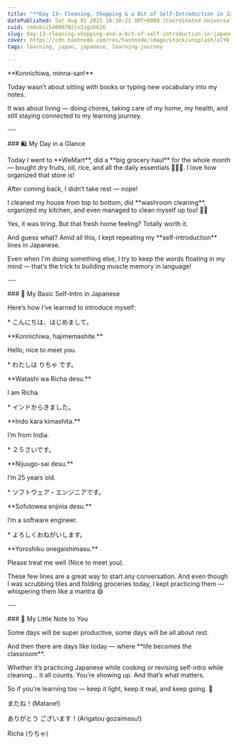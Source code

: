 ```yaml
---
title: "**Day 13– Cleaning, Shopping & a Bit of Self-Introduction in Japanese 🇯🇵🧼**"
datePublished: Sat Aug 02 2025 18:10:21 GMT+0000 (Coordinated Universal Time)
cuid: cmdukii54000702jv2zgobk26
slug: day-13-cleaning-shopping-and-a-bit-of-self-introduction-in-japanese
cover: https://cdn.hashnode.com/res/hashnode/image/stock/unsplash/alY6_OpdwRQ/upload/662e824382f934b8e3a39950986e598b.jpeg
tags: learning, japan, japanese, learning-journey

---
```


\*\*Konnichiwa, minna-san!\*\*

Today wasn’t about sitting with books or typing new vocabulary into my notes.

It was about living — doing chores, taking care of my home, my health, and still staying connected to my learning journey.

\---

\### 🛍️ My Day in a Glance

Today I went to \*\*WeMart\*\*, did a \*\*big grocery haul\*\* for the whole month — bought dry fruits, oil, rice, and all the daily essentials 🍚🥜🥦. I love how organized that store is!

After coming back, I didn’t take rest — nope!

I cleaned my house from top to bottom, did \*\*washroom cleaning\*\*, organized my kitchen, and even managed to clean myself up too! 🧽🛁

Yes, it was tiring. But that fresh home feeling? Totally worth it.

And guess what? Amid all this, I kept repeating my \*\*self-introduction\*\* lines in Japanese.

Even when I'm doing something else, I try to keep the words floating in my mind — that’s the trick to building muscle memory in language!

\---

\### 👋 My Basic Self-Intro in Japanese

Here’s how I’ve learned to introduce myself:

\* こんにちは、はじめまして。

\*\*Konnichiwa, hajimemashite.\*\*

Hello, nice to meet you.

\* わたしは りちゃ です。

\*\*Watashi wa Richa desu.\*\*

I am Richa.

\* インドからきました。

\*\*Indo kara kimashita.\*\*

I’m from India.

\* ２５さいです。

\*\*Nijuugo-sai desu.\*\*

I’m 25 years old.

\* ソフトウェア・エンジニアです。

\*\*Sofutowea enjinia desu.\*\*

I’m a software engineer.

\* よろしくおねがいします。

\*\*Yoroshiku onegaishimasu.\*\*

Please treat me well (Nice to meet you).

These few lines are a great way to start any conversation. And even though I was scrubbing tiles and folding groceries today, I kept practicing them — whispering them like a mantra 😄

\---

\### 🌿 My Little Note to You

Some days will be super productive, some days will be all about rest.

And then there are days like today — where \*\*life becomes the classroom\*\*.

Whether it’s practicing Japanese while cooking or revising self-intro while cleaning… it all counts. You’re showing up. And that’s what matters.

So if you’re learning too — keep it light, keep it real, and keep going. 🌈

またね！(Matane!)

ありがとう ございます！(Arigatou gozaimasu!)

Richa (りちゃ)